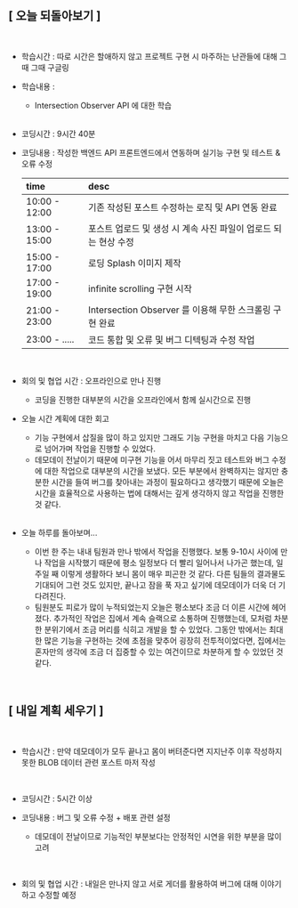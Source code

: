 ## [ 오늘 되돌아보기 ]

<br/>

- 학습시간 : 따로 시간은 할애하지 않고 프로젝트 구현 시 마주하는 난관들에 대해 그때 그때 구글링
- 학습내용 :

  - Intersection Observer API 에 대한 학습

  <br/>

- 코딩시간 : 9시간 40분
- 코딩내용 : 작성한 백엔드 API 프론트엔드에서 연동하며 실기능 구현 및 테스트 & 오류 수정

  | time          | desc                                                            |
  | :------------ | :-------------------------------------------------------------- |
  | 10:00 - 12:00 | 기존 작성된 포스트 수정하는 로직 및 API 연동 완료               |
  | 13:00 - 15:00 | 포스트 업로드 및 생성 시 계속 사진 파일이 업로드 되는 현상 수정 |
  | 15:00 - 17:00 | 로딩 Splash 이미지 제작                                         |
  | 17:00 - 19:00 | infinite scrolling 구현 시작                                    |
  | 21:00 - 23:00 | Intersection Observer 를 이용해 무한 스크롤링 구현 완료         |
  | 23:00 - ..... | 코드 통합 및 오류 및 버그 디텍팅과 수정 작업                    |

  <br/>

- 회의 및 협업 시간 : 오프라인으로 만나 진행

  - 코딩을 진행한 대부분의 시간을 오프라인에서 함께 실시간으로 진행

- 오늘 시간 계획에 대한 회고

  - 기능 구현에서 삽질을 많이 하고 있지만 그래도 기능 구현을 마치고 다음 기능으로 넘어가며 작업을 진행할 수 있었다.
  - 데모데이 전날이기 때문에 미구현 기능을 어서 마무리 짓고 테스트와 버그 수정에 대한 작업으로 대부분의 시간을 보냈다. 모든 부분에서 완벽하지는 않지만 충분한 시간을 들여 버그를 찾아내는 과정이 필요하다고 생각했기 때문에 오늘은 시간을 효율적으로 사용하는 법에 대해서는 깊게 생각하지 않고 작업을 진행한 것 같다.

  <br/>

- 오늘 하루를 돌아보며...

  - 이번 한 주는 내내 팀원과 만나 밖에서 작업을 진행했다. 보통 9-10시 사이에 만나 작업을 시작했기 때문에 평소 일정보다 더 빨리 일어나서 나가곤 했는데, 일주일 째 이렇게 생활하다 보니 몸이 매우 피곤한 것 같다. 다른 팀들의 결과물도 기대되어 그런 것도 있지만, 끝나고 잠을 푹 자고 싶기에 데모데이가 더욱 더 기다려진다.
  - 팀원분도 피로가 많이 누적되었는지 오늘은 평소보다 조금 더 이른 시간에 헤어졌다. 추가적인 작업은 집에서 계속 슬랙으로 소통하며 진행했는데, 모처럼 차분한 분위기에서 조금 머리를 식히고 개발을 할 수 있었다. 그동안 밖에서는 최대한 많은 기능을 구현하는 것에 초점을 맞추어 굉장히 전투적이었다면, 집에서는 혼자만의 생각에 조금 더 집중할 수 있는 여건이므로 차분하게 할 수 있었던 것 같다.

<br/>

## [ 내일 계획 세우기 ]

<br/>

- 학습시간 : 만약 데모데이가 모두 끝나고 몸이 버텨준다면 지지난주 이후 작성하지 못한 BLOB 데이터 관련 포스트 마저 작성

    <br/>

- 코딩시간 : 5시간 이상

- 코딩내용 : 버그 및 오류 수정 + 배포 관련 설정

  - 데모데이 전날이므로 기능적인 부분보다는 안정적인 시연을 위한 부분을 많이 고려

    <br/>

- 회의 및 협업 시간 : 내일은 만나지 않고 서로 게더를 활용하여 버그에 대해 이야기하고 수정할 예정
